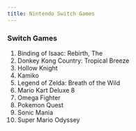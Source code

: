 ```yaml
---
title: Nintendo Switch Games
---
```


### Switch Games

<ol>
<li>Binding of Isaac: Rebirth, The</li>
<li>Donkey Kong Country: Tropical Breeze</li>
<li>Hollow Knight</li>
<li>Kamiko</li>
<li>Legend of Zelda: Breath of the Wild</li>
<li>Mario Kart Deluxe 8</li>
<li>Omega Fighter</li>
<li>Pokemon Quest</li>
<li>Sonic Mania</li>
<li>Super Mario Odyssey</li>
</ol>
